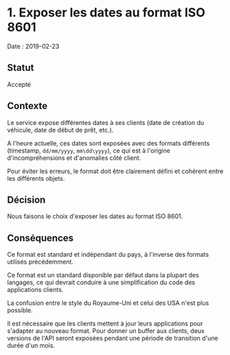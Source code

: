 # 1. Exposer les dates au format ISO 8601

Date : 2019-02-23

## Statut

Accepté

## Contexte

Le service expose différentes dates à ses clients (date de création du véhicule, date de début de prêt, etc.).

A l'heure actuelle, ces dates sont exposées avec des formats différents (timestamp, `dd/mm/yyyy`, `mm\dd\yyyy`), ce qui est à l'origine d'incompréhensions et d'anomalies côté client.

Pour éviter les erreurs, le format doit être clairement défini et cohérent entre les différents objets.

## Décision

Nous faisons le choix d'exposer les dates au format ISO 8601.

## Conséquences

Ce format est standard et indépendant du pays, à l'inverse des formats utilisés précédemment.

Ce format est un standard disponible par défaut dans la plupart des langages, ce qui devrait conduire à une simplification du code des applications clients.

La confusion entre le style du Royaume-Uni et celui des USA n'est plus possible.

Il est nécessaire que les clients mettent à jour leurs applications pour s'adapter au nouveau format. 
Pour donner un buffer aux clients, deux versions de l'API seront exposées pendant une période de transition d'une durée d'un mois.
